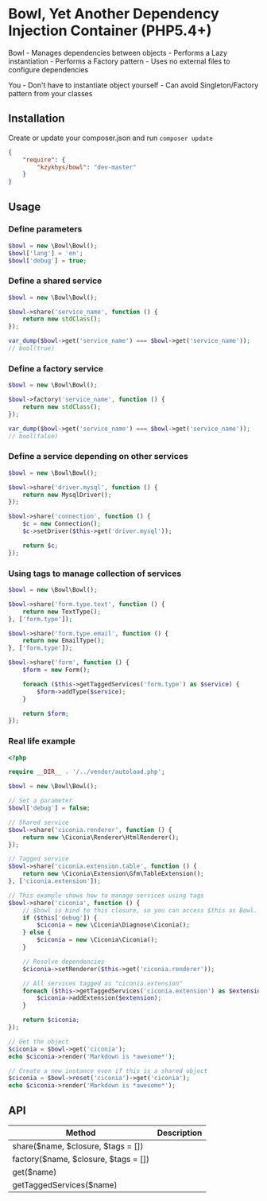 Bowl, Yet Another Dependency Injection Container (PHP5.4+)
==========================================================

Bowl
  \- Manages dependencies between objects
  \- Performs a Lazy instantiation
  \- Performs a Factory pattern
  \- Uses no external files to configure dependencies

You
  \- Don't have to instantiate object yourself
  \- Can avoid Singleton/Factory pattern from your classes

Installation
------------

Create or update your composer.json and run `composer update`

``` json
{
    "require": {
        "kzykhys/bowl": "dev-master"
    }
}
```

Usage
-----

### Define parameters

``` php
$bowl = new \Bowl\Bowl();
$bowl['lang'] = 'en';
$bowl['debug'] = true;
```

### Define a shared service

``` php
$bowl = new \Bowl\Bowl();

$bowl->share('service_name', function () {
    return new stdClass();
});

var_dump($bowl->get('service_name') === $bowl->get('service_name'));
// bool(true)
```

### Define a factory service

``` php
$bowl = new \Bowl\Bowl();

$bowl->factory('service_name', function () {
    return new stdClass();
});

var_dump($bowl->get('service_name') === $bowl->get('service_name'));
// bool(false)
```

### Define a service depending on other services

``` php
$bowl = new \Bowl\Bowl();

$bowl->share('driver.mysql', function () {
    return new MysqlDriver();
});

$bowl->share('connection', function () {
    $c = new Connection();
    $c->setDriver($this->get('driver.mysql'));

    return $c;
});
```

### Using tags to manage collection of services

``` php
$bowl = new \Bowl\Bowl();

$bowl->share('form.type.text', function () {
    return new TextType();
}, ['form.type']);

$bowl->share('form.type.email', function () {
    return new EmailType();
}, ['form.type']);

$bowl->share('form', function () {
    $form = new Form();

    foreach ($this->getTaggedServices('form.type') as $service) {
        $form->addType($service);
    }

    return $form;
});
```

### Real life example

``` php
<?php

require __DIR__ . '/../vendor/autoload.php';

$bowl = new \Bowl\Bowl();

// Set a parameter
$bowl['debug'] = false;

// Shared service
$bowl->share('ciconia.renderer', function () {
    return new \Ciconia\Renderer\HtmlRenderer();
});

// Tagged service
$bowl->share('ciconia.extension.table', function () {
    return new \Ciconia\Extension\Gfm\TableExtension();
}, ['ciconia.extension']);

// This example shows how to manage services using tags
$bowl->share('ciconia', function () {
    // $bowl is bind to this closure, so you can access $this as Bowl.
    if ($this['debug']) {
        $ciconia = new \Ciconia\Diagnose\Ciconia();
    } else {
        $ciconia = new \Ciconia\Ciconia();
    }

    // Resolve dependencies
    $ciconia->setRenderer($this->get('ciconia.renderer'));

    // All services tagged as "ciconia.extension"
    foreach ($this->getTaggedServices('ciconia.extension') as $extension) {
        $ciconia->addExtension($extension);
    }

    return $ciconia;
});

// Get the object
$ciconia = $bowl->get('ciconia');
echo $ciconia->render('Markdown is *awesome*');

// Create a new instance even if this is a shared object
$ciconia = $bowl->reset('ciconia')->get('ciconia');
echo $ciconia->render('Markdown is *awesome*');
```

API
---

 Method                                | Description
---------------------------------------|-------------
 share($name, $closure, $tags = [])    |
 factory($name, $closure, $tags = [])  |
 get($name)                            |
 getTaggedServices($name)              |
